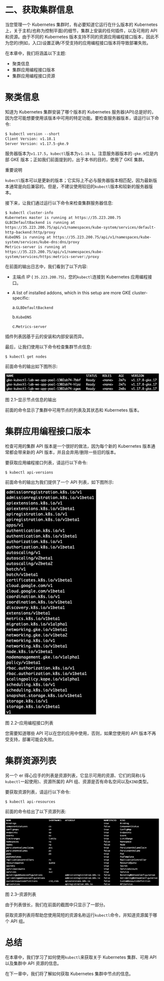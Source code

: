 # 二、获取集群信息

当您管理一个 Kubernetes 集群时，有必要知道它运行在什么版本的 Kubernetes 上，关于主机(也称为控制平面)的细节，集群上安装的任何插件，以及可用的 API 和资源。由于不同的 Kubernetes 版本支持不同的资源应用编程接口版本，因此不为您的(例如，入口)设置正确/不受支持的应用编程接口版本将导致部署失败。

在本章中，我们将涵盖以下主题:

*   聚类信息
*   集群应用编程接口版本
*   集群应用编程接口资源

# 聚类信息

知道为 Kubernetes 集群安装了哪个版本的 Kubernetes 服务器(API)总是好的，因为您可能想要使用该版本中可用的特定功能。要检查服务器版本，请运行以下命令:

```
$ kubectl version --short
Client Version: v1.18.1
Server Version: v1.17.5-gke.9
```

服务器版本为`v1.17.5`，`kubectl`版本为`v1.18.1`。注意服务器版本的`-gke.9`位是内部 GKE 版本；正如我们前面提到的，出于本书的目的，使用了 GKE 集群。

重要说明

`kubectl`版本可以是更新的版本；它实际上不必与服务器版本相匹配，因为最新版本通常是向后兼容的。但是，不建议使用较旧的`kubectl`版本和较新的服务器版本。

接下来，让我们通过运行以下命令来检查集群服务器信息:

```
$ kubectl cluster-info
Kubernetes master is running at https://35.223.200.75
GLBCDefaultBackend is running at https://35.223.200.75/api/v1/namespaces/kube-system/services/default-http-backend:http/proxy
KubeDNS is running at https://35.223.200.75/api/v1/namespaces/kube-system/services/kube-dns:dns/proxy
Metrics-server is running at https://35.223.200.75/api/v1/namespaces/kube-system/services/https:metrics-server:/proxy
```

在前面的输出日志中，我们看到了以下内容:

*   主端点 IP ( `35.223.200.75`)，您的`kubectl`连接到 Kubernetes 应用编程接口。
*   A list of installed addons, which in this setup are more GKE cluster-specific:

    a.`GLBDefaultBackend`

    b.`KubeDNS`

    c.`Metrics-server`

插件列表因基于云的安装和内部安装而异。

最后，让我们使用以下命令检查集群节点信息:

```
$ kubectl get nodes
```

前面命令的输出如下图所示:

![Figure 2.1 – Output showing node information ](img/B16411_02_001.jpg)

图 2.1–显示节点信息的输出

前面的命令显示了集群中可用节点的列表及其状态和 Kubernetes 版本。

# 集群应用编程接口版本

检查可用的集群 API 版本是一个很好的做法，因为每个新的 Kubernetes 版本通常都会带来新的 API 版本，并且会弃用/删除一些旧的版本。

要获取应用编程接口列表，请运行以下命令:

```
$ kubectl api-versions
```

前面命令的输出为我们提供了一个 API 列表，如下图所示:

![Figure 2.2 – API list ](img/B16411_02_002.jpg)

图 2.2–应用编程接口列表

您需要知道哪些 API 可以在您的应用中使用，否则，如果您使用的 API 版本不再受支持，部署可能会失败。

# 集群资源列表

另一个 er 得心应手的列表是资源列表，它显示可用的资源、它们的简称(与`kubectl`一起使用)、资源所属的 API 组、资源是否有命名空间以及`KIND`类型。

要获取资源列表，请运行以下命令:

```
$ kubectl api-resources
```

前面的命令给出了以下资源列表:

![Figure 2.3 – List of resources ](img/B16411_02_003.jpg)

图 2.3–资源列表

由于列表很长，我们在前面的截图中只显示了一部分。

获取资源列表将帮助您使用简短的资源名称运行`kubectl`命令，并知道资源属于哪个 API 组。

# 总结

在本章中，我们学习了如何使用`kubectl`来获取关于 Kubernetes 集群、可用 API 以及集群中 API 资源的信息。

在下一章中，我们将了解如何获取 Kubernetes 集群中节点的信息。